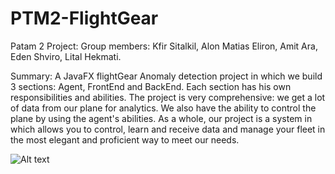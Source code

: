 # PTM2-FlightGear
Patam 2 Project:
Group members: Kfir Sitalkil, Alon Matias Eliron, Amit Ara, Eden Shviro, Lital Hekmati.

Summary: A JavaFX flightGear Anomaly detection project in which we build 3 sections: Agent, FrontEnd and BackEnd.
Each section has his own responsibilities and abilities.
The project is very comprehensive: we get a lot of data from our plane for analytics. We also have the ability to control the plane by using the agent's abilities. 
As a whole, our project is a system in which allows you to control, learn and receive data and manage your fleet in the most elegant and proficient way to meet our needs.

![Alt text](http://class_diagrams/arch-page1-for-readme.jpg "Architecture")
